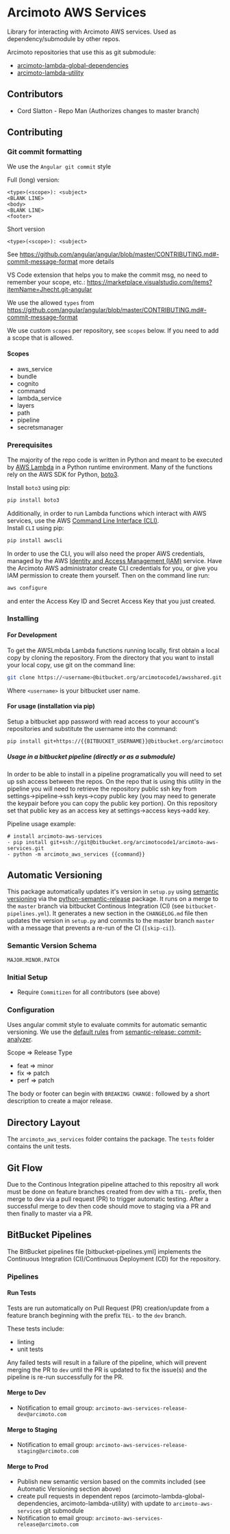 # Arcimoto AWS Services

Library for interacting with Arcimoto AWS services. Used as dependency/submodule by other repos.

Arcimoto repositories that use this as git submodule:

- [arcimoto-lambda-global-dependencies](https://bitbucket.org/arcimotocode1/arcimoto-lambda-global-dependencies)
- [arcimoto-lambda-utility](https://bitbucket.org/arcimotocode1/arcimoto-lambda-utility)

## Contributors

- Cord Slatton - Repo Man (Authorizes changes to master branch)

## Contributing

### Git commit formatting

We use the `Angular git commit` style

Full (long) version:

```git commit template
<type>(<scope>): <subject>
<BLANK LINE>
<body>
<BLANK LINE>
<footer>
```

Short version

```git commit template
<type>(<scope>): <subject>
```

See https://github.com/angular/angular/blob/master/CONTRIBUTING.md#-commit-message-format more details

VS Code extension that helps you to make the commit msg, no need to remember your scope, etc.:
https://marketplace.visualstudio.com/items?itemName=Jhecht.git-angular

We use the allowed `types` from https://github.com/angular/angular/blob/master/CONTRIBUTING.md#-commit-message-format

We use custom `scopes` per repository, see `scopes` below. If you need to add a scope that is allowed.

#### Scopes

- aws_service
- bundle
- cognito
- command
- lambda_service
- layers
- path
- pipeline
- secretsmanager

### Prerequisites

The majority of the repo code is written in Python and meant to be executed by [AWS Lambda](https://aws.amazon.com/lambda/) in a Python runtime environment.  Many of the functions rely on the AWS SDK for Python, [boto3](https://boto3.amazonaws.com/v1/documentation/api/latest/index.html).

Install `boto3` using pip:

```sh
pip install boto3
```

Additionally, in order to run Lambda functions which interact with AWS services, use the AWS [Command Line Interface (CLI)](https://aws.amazon.com/cli/).  
Install `CLI` using pip:

```sh
pip install awscli
```

In order to use the CLI, you will also need the proper AWS credentials, managed by the AWS [Identity and Access Management (IAM)](https://console.aws.amazon.com/iam/home?#/home) service.  Have the Arcimoto AWS administrator create CLI credentials for you, or give you IAM permission to create them yourself.  Then on the command line run:

```sh
aws configure
```

and enter the Access Key ID and Secret Access Key that you just created.

### Installing

#### For Development

To get the AWSLmbda Lambda functions running locally, first obtain a local copy by cloning the repository.  From the directory that you want to install your local copy, use git on the command line:

```sh
git clone https://<username>@bitbucket.org/arcimotocode1/awsshared.git
```

Where `<username>` is your bitbucket user name.

#### For usage (installation via pip)

Setup a bitbucket app password with read access to your account's repositories and substitute the username into the command:

```sh
pip install git+https://{{BITBUCKET_USERNAME}}@bitbucket.org/arcimotocode1/arcimoto-lambda-utility.git
```

##### Usage in a bitbucket pipeline (directly or as a submodule)

In order to be able to install in a pipeline programatically you will need to set up ssh access between the repos. On the repo that is using this utility in the pipeline you will need to retrieve the repository public ssh key from settings->pipeline->ssh keys->copy public key (you may need to generate the keypair before you can copy the public key portion). On this repository set that public key as an access key at settings->access keys->add key.

Pipeline usage example:

```cli
# install arcimoto-aws-services
- pip install git+ssh://git@bitbucket.org/arcimotocode1/arcimoto-aws-services.git
- python -m arcimoto_aws_services {{command}}
```

## Automatic Versioning

This package automatically updates it's version in `setup.py` using [semantic versioning](https://semver.org/) via the [python-semantic-release](https://github.com/relekang/python-semantic-release) package. It runs on a merge to the `master` branch via bitbucket Continous Integration (CI) (see `bitbucket-pipelines.yml`). It generates a new section in the `CHANGELOG.md` file then updates the version in `setup.py` and commits to the master branch `master` with a message that prevents a re-run of the CI (`[skip-ci]`).

### Semantic Version Schema

`MAJOR.MINOR.PATCH`

### Initial Setup

- Require `Commitizen` for all contributors (see above)

### Configuration

Uses angular commit style to evaluate commits for automatic semantic versioning. We use the [default rules](https://github.com/semantic-release/commit-analyzer/blob/master/lib/default-release-rules.js) from [semantic-release: commit-analyzer](https://github.com/semantic-release/commit-analyzer).

Scope => Release Type

- feat => minor
- fix => patch
- perf => patch

The body or footer can begin with `BREAKING CHANGE:` followed by a short description to create a major release.

## Directory Layout

The `arcimoto_aws_services` folder contains the package. The `tests` folder contains the unit tests.

## Git Flow

Due to the Continous Integration pipeline attached to this repositry all work must be done on feature branches created from dev with a `TEL-` prefix, then merge to dev via a pull request (PR) to trigger automatic testing. After a successful merge to dev then code should move to staging via a PR and then finally to master via a PR.

## BitBucket Pipelines

The BitBucket pipelines file [bitbucket-pipelines.yml] implements the Continuous Integration (CI)/Continuous Deployment (CD) for the repository.

### Pipelines

#### Run Tests

Tests are run automatically on Pull Request (PR) creation/update from a feature branch beginning with the prefix `TEL-` to the `dev` branch.

These tests include:

- linting
- unit tests

Any failed tests will result in a failure of the pipeline, which will prevent merging the PR to `dev` until the PR is updated to fix the issue(s) and the pipeline is re-run successfully for the PR.

#### Merge to Dev

- Notification to email group: `arcimoto-aws-services-release-dev@arcimoto.com`

#### Merge to Staging

- Notification to email group: `arcimoto-aws-services-release-staging@arcimoto.com`

#### Merge to Prod

- Publish new semantic version based on the commits included (see Automatic Versioning section above)
- create pull requests in dependent repos (arcimoto-lambda-global-dependencies, arcimoto-lambda-utility) with update to `arcimoto-aws-services` git submodule
- Notification to email group: `arcimoto-aws-services-release@arcimoto.com`
